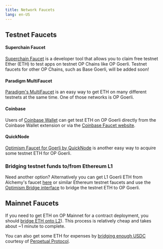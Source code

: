 ```yaml
---
title: Network Faucets 
lang: en-US
---
```


## Testnet Faucets

#### Superchain Faucet
[Superchain Faucet](https://app.optimism.io/faucet) is a developer tool that allows you to claim free testnet Ether (ETH) to test apps on testnet OP Chains like OP Goerli. Testnet faucets for other OP Chains, such as Base Goerli, will be added soon!

#### Paradigm MultiFaucet

[Paradigm's MultiFaucet](https://faucet.paradigm.xyz/) is an easy way to get ETH on many different testnets at the same time.
One of those networks is OP Goerli.

#### Coinbase

Users of [Coinbase Wallet](https://www.coinbase.com/wallet) can get test ETH on OP Goerli directly from the Coinbase Wallet extension or via the [Coinbase Faucet website](https://coinbase.com/faucets/optimism-goerli-faucet).

#### QuickNode

[Optimism Faucet for Goerli by QuickNode](https://faucet.quicknode.com/optimism/goerli) is another easy way to acquire
some testnet ETH for OP Goerli.

### Bridging testnet funds to/from Ethereum L1
Need another option? Alternatively you can get L1 Goerli ETH from Alchemy's faucet [here](https://goerlifaucet.com/?a=818c11a8da) or similar Ethereum testnet faucets and use the [Optimism Bridge interface](https://app.optimism.io/bridge) to bridge the testnet ETH to OP Goerli.


## Mainnet Faucets

If you need to get ETH on OP Mainnet for a contract deployment, you should [bridge ETH onto L2](https://app.optimism.io/bridge)).
This process is relatively cheap and takes about ~1 minute to complete.

You can also get some ETH for expenses by [bridging enough USDC](https://optifaucet.com/) courtesy of [Perpetual Protocol](https://perp.com/).
